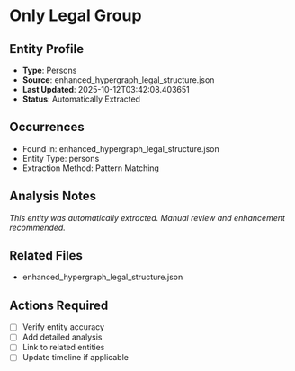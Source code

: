 # Only Legal Group

## Entity Profile
- **Type**: Persons
- **Source**: enhanced_hypergraph_legal_structure.json
- **Last Updated**: 2025-10-12T03:42:08.403651
- **Status**: Automatically Extracted

## Occurrences
- Found in: enhanced_hypergraph_legal_structure.json
- Entity Type: persons
- Extraction Method: Pattern Matching

## Analysis Notes
*This entity was automatically extracted. Manual review and enhancement recommended.*

## Related Files
- enhanced_hypergraph_legal_structure.json

## Actions Required
- [ ] Verify entity accuracy
- [ ] Add detailed analysis
- [ ] Link to related entities
- [ ] Update timeline if applicable
